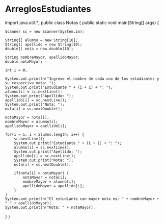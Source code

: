 # ArreglosEstudiantes
import java.util.*; public class Notas  { public static void main(String[] args) {

	Scanner sc = new Scanner(System.in);
	
	String[] alumno = new String[10];
	String[] apellido = new String[10];
	double[] nota = new double[10];
	
	String nombreMayor, apellidoMayor;
	double notaMayor;
	
	int i = 0;
	
	System.out.println("Ingrese el nombre de cada uno de los estudiantes y su respectiva nota: ");
	System.out.print("Estudiante " + (i + 1) + ": ");
	alumno[i] = sc.nextLine();
	System.out.print("Apellido: ");
	apellido[i] = sc.nextLine();
	System.out.print("Nota: ");
	nota[i] = sc.nextDouble();
	
	notaMayor = nota[i];
	nombreMayor = alumno[i];
	apellidoMayor = apellido[i];
	
	for(i = 1; i < alumno.length; i++) {
		sc.nextLine();
		System.out.print("Estudiante " + (i + 1) + ": ");
		alumno[i] = sc.nextLine();
		System.out.print("Apellido: ");
		apellido[i] = sc.nextLine();
		System.out.print("Nota: ");
		nota[i] = sc.nextDouble();
		
		if(nota[i] > notaMayor) {
			notaMayor = nota[i];
			nombreMayor = alumno[i];
			apellidoMayor = apellido[i];
		}
	}
	System.out.println("El estudiante con mayor nota es: " + nombreMayor + " " + apellidoMayor);
	System.out.println("Nota: " + notaMayor);
}
}
